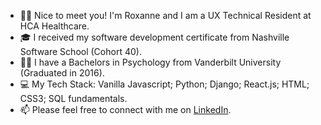 - 👩‍💻 Nice to meet you! I'm Roxanne and I am a UX Technical Resident at HCA Healthcare.
- 🎓 I received my software development certificate from Nashville Software School (Cohort 40).
- 👩‍🎓 I have a Bachelors in Psychology from Vanderbilt University (Graduated in 2016).
- 💻 My Tech Stack: Vanilla Javascript; Python; Django; React.js; HTML; CSS3; SQL fundamentals.
- 📫 Please feel free to connect with me on [LinkedIn](www.linkedin.com/in/rsnasraty). 

<!--
**rsnasraty/rsnasraty** is a ✨ _special_ ✨ repository because its `README.md` (this file) appears on your GitHub profile.

Here are some ideas to get you started:

- 🔭 I’m currently working on ...
- 🌱 I’m currently learning ...
- 👯 I’m looking to collaborate on ...
- 🤔 I’m looking for help with ...
- 💬 Ask me about ...
- 📫 How to reach me: ...
- 😄 Pronouns: ...
- ⚡ Fun fact: ...
-->
